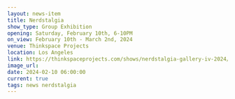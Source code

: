 ```yaml
---
layout: news-item
title: Nerdstalgia
show_type: Group Exhibition
opening: Saturday, February 10th, 6-10PM
on_view: February 10th - March 2nd, 2024
venue: Thinkspace Projects
location: Los Angeles
link: https://thinkspaceprojects.com/shows/nerdstalgia-gallery-iv-2024/show-pieces/
image_url:
date: 2024-02-10 06:00:00
current: true
tags: news nerdstalgia
---
```

